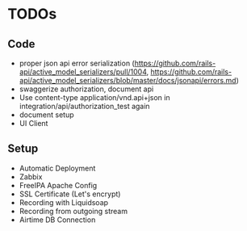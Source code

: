 # TODOs

## Code

* proper json api error serialization (https://github.com/rails-api/active_model_serializers/pull/1004,
  https://github.com/rails-api/active_model_serializers/blob/master/docs/jsonapi/errors.md)
* swaggerize authorization, document api
* Use content-type application/vnd.api+json in integration/api/authorization_test again
* document setup
* UI Client


## Setup

* Automatic Deployment
* Zabbix
* FreeIPA Apache Config
* SSL Certificate (Let's encrypt)
* Recording with Liquidsoap
* Recording from outgoing stream
* Airtime DB Connection
